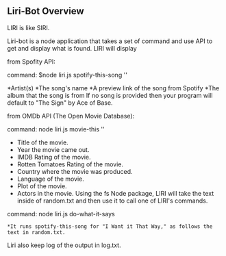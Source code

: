 ## Liri-Bot Overview

LIRI is like SIRI.

Liri-bot is a node application that takes a set of command and use API to get and display what is found. LIRI will display

from Spofity API:

command: $node liri.js spotify-this-song '<song name here>'

 *Artist(s)
 *The song's name
 *A preview link of the song from Spotify 
 *The album that the song is from 
If no song is provided then your program will default to "The Sign" by Ace of Base.

from OMDb API (The Open Movie Database):

command: node liri.js movie-this '<movie name here>'

 * Title of the movie.
 * Year the movie came out.
 * IMDB Rating of the movie.
 * Rotten Tomatoes Rating of the movie.
 * Country where the movie was produced.
 * Language of the movie.
 * Plot of the movie.
 * Actors in the movie.
Using the fs Node package, LIRI will take the text inside of random.txt and then use it to call one of LIRI's commands.

command: node liri.js do-what-it-says

    *It runs spotify-this-song for "I Want it That Way," as follows the text in random.txt.
Liri also keep log of the output in log.txt.

